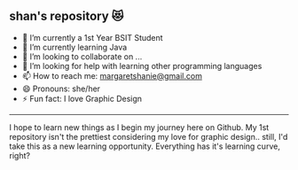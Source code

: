 ## shan's repository 😻
- 🔭 I’m currently a 1st Year BSIT Student
- 🌱 I’m currently learning Java
- 👯 I’m looking to collaborate on ...
- 🤔 I’m looking for help with learning other programming languages
- 📫 How to reach me: margaretshanie@gmail.com
- 😄 Pronouns: she/her
- ⚡ Fun fact: I love Graphic Design

--------------------------------------------------------------------
I hope to learn new things as I begin my journey here on Github. My 1st repository isn't the prettiest 
considering my love for graphic design.. still, I'd take this as a new learning opportunity. Everything has it's learning curve, right?
